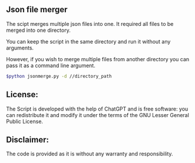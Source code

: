 ## Json file merger

The scipt merges multiple json files into one. It required all files to be merged into one directory. 

You can keep the script in the same directory and run it without any arguments.

However, if you wish to merge multiple files from another directory you can pass it as a command line argument.

```bash
$python jsonmerge.py -d //directory_path
```

## License:

The Script is developed with the help of ChatGPT and is free software: you can redistribute it and modify it under the terms of the GNU Lesser General Public License.

## Disclaimer:

The code is provided as it is without any warranty and responsibility.


